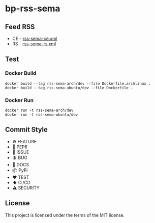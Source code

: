 # bp-rss-sema

## Feed RSS

- CE - [rss-sema-ce.xml](https://boopixel.github.io/bp-rss-sema/src/feed/rss-sema-ce.xml)
- RS - [rss-sema-rs.xml](https://boopixel.github.io/bp-rss-sema/src/feed/rss-sema-rs.xml)

## Test

### Docker Build

```shell
docker build --tag rss-sema-arch/dev --file Dockerfile.archlinux .
docker build --tag rss-sema-ubuntu/dev --file Dockerfile .
```

### Docker Run

```shell
docker run -t rss-sema-arch/dev
docker run -t rss-sema-ubuntu/dev
```

## Commit Style

- ⚙️ FEATURE
- 📝 PEP8
- 📌 ISSUE
- 🪲 BUG
- 📘 DOCS
- 📦 PyPI
- ❤️️ TEST
- ⬆️ CI/CD
- ⚠️ SECURITY

## License

This project is licensed under the terms of the MIT license.

